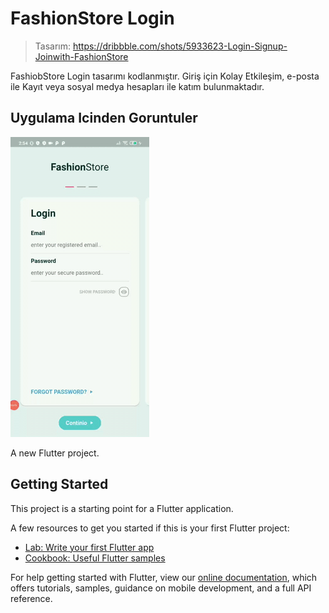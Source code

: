 # FashionStore Login 

>Tasarım: https://dribbble.com/shots/5933623-Login-Signup-Joinwith-FashionStore

FashiobStore Login tasarımı kodlanmıştır. 
Giriş için Kolay Etkileşim, e-posta ile Kayıt veya sosyal medya hesapları ile katım bulunmaktadır. 

## Uygulama Icinden Goruntuler

![](https://raw.githubusercontent.com/yusufexak/FashionStoreLoginDesing/master/Assets/login.gif)

A new Flutter project.

## Getting Started

This project is a starting point for a Flutter application.

A few resources to get you started if this is your first Flutter project:

- [Lab: Write your first Flutter app](https://flutter.dev/docs/get-started/codelab)
- [Cookbook: Useful Flutter samples](https://flutter.dev/docs/cookbook)

For help getting started with Flutter, view our
[online documentation](https://flutter.dev/docs), which offers tutorials,
samples, guidance on mobile development, and a full API reference.

